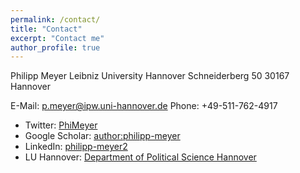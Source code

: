 ```yaml
---
permalink: /contact/
title: "Contact"
excerpt: "Contact me"
author_profile: true
---
```


Philipp Meyer
Leibniz University Hannover
Schneiderberg 50
30167 Hannover

E-Mail: p.meyer@ipw.uni-hannover.de
Phone: +49-511-762-4917

* Twitter: [PhiMeyer](http://twitter.com/PhiMeyer)
* Google Scholar: [author:philipp-meyer](https://scholar.google.de/citations?user=mk7kDiQAAAAJ&hl=de)
* LinkedIn: [philipp-meyer2](https://www.linkedin.com/in/philipp-meyer2/)
* LU Hannover: [Department of Political Science Hannover](https://www.ipw.uni-hannover.de/11174.html)
